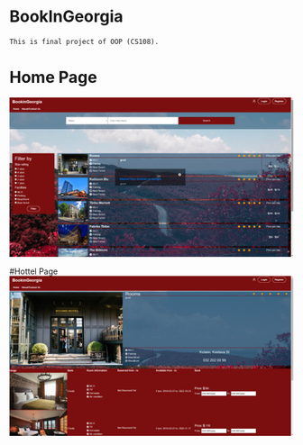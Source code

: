 # BookInGeorgia
	This is final project of OOP (CS108).
# Home Page
<img src="Photo of web/1.png" width=960>

#Hottel Page
<img src="Photo of web/3.png" width=960>
